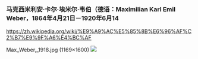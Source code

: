 ### 马克西米利安·卡尔·埃米尔·韦伯（德语：Maximilian Karl Emil Weber，1864年4月21日－1920年6月14
https://zh.wikipedia.org/wiki/%E9%A9%AC%E5%85%8B%E6%96%AF%C2%B7%E9%9F%A6%E4%BC%AF

Max_Weber,_1918.jpg (1169×1600)
<img src="https://upload.wikimedia.org/wikipedia/commons/6/65/Max_Weber%2C_1918.jpg">
